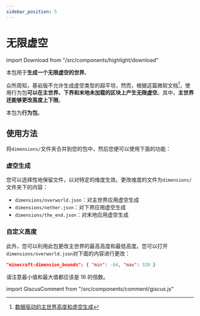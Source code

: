 ```yaml
---
sidebar_position: 5
---
```


# 无限虚空

import Download from "/src/components/highlight/download"

<Download url="https://app.nekodrive.net/s/3XVI2"/>

本包用于**生成一个无限虚空的世界**。

众所周知，基岩版不允许生成虚空类型的超平坦，然而，根据这篇微软文档[^1]，使用行为包**可以在主世界、下界和末地未加载的区块上产生无限虚空**。其中，**主世界还能够更改高度上下限**。

本包为**行为包**。

## 使用方法

将`dimensions/`文件夹合并到您的包中，然后您便可以使用下面的功能：

### 虚空生成

您可以选择性地保留文件，以对特定的维度生效。更改维度的文件为`dimensions/`文件夹下的内容：

- `dimensions/overworld.json`：对主世界应用虚空生成
- `dimensions/nether.json`：对下界应用虚空生成
- `dimensions/the_end.json`：对末地应用虚空生成

### 自定义高度

此外，您可以利用此包更改主世界的最高高度和最低高度。您可以打开`dimensions/overworld.json`对下面的内容进行更改：

```json title="dimensions/overworld.json"
"minecraft:dimension_bounds": { "min": -64, "max": 320 }
```

请注意最小值和最大值都应该是 16 的倍数。

[^1]: [数据驱动的主世界高度和虚空生成](https://learn.microsoft.com/en-us/minecraft/creator/documents/datadrivenoverworldheight?view=minecraft-bedrock-stable)

import GiscusComment from "/src/components/comment/giscus.js"

<GiscusComment/>
